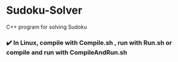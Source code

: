 # Sudoku-Solver
C++ program for solving Sudoku
### :heavy_check_mark: In Linux, compile with Compile.sh , run with Run.sh or compile and run with CompileAndRun.sh
